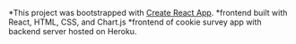 *This project was bootstrapped with [Create React App](https://github.com/facebook/create-react-app).
*frontend built with React, HTML, CSS, and Chart.js
*frontend of cookie survey app with backend server hosted on Heroku.